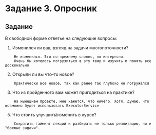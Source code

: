# Задание 3. Опросник

## Задание 
В свободной форме ответье на следующие вопросы:
1. Изменился ли ваш взгляд на задачи многопоточности?
```
    Не изменился. Это по-прежнему сложно, но интересно. 
    Очень бы хотелось погрузиться в эту тему и изучить и понять все досконально
```

2. Открыли ли вы что-то новое?
```
    Практически все новое, так как ранее так глубоко не погружался
```

3. Что из пройденного вам может пригодиться на практике?
```
    На нынешнем проекте, мне кажется, что ничего. Хотя, думаю, что возможно будет использовать ExecutorService
```

5. Что стоить улучшить\изменить в курсе?
```
    Сократить тайминг лекций и разбирать не только реализацию, но и "боевые задачи".
```
